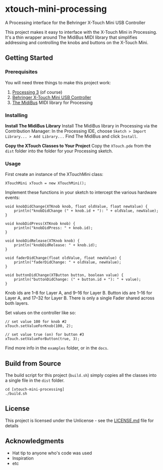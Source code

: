 # xtouch-mini-processing
A Processing interface for the Behringer X-Touch Mini USB Controller

This project makes it easy to interface with the X-Touch Mini in Processing. It's a thin wrapper around The MidiBus MIDI library that simplifies addressing and controlling the knobs and buttons on the X-Touch Mini.

## Getting Started


### Prerequisites
You will need three things to make this project work:

1. [Processing 3](https://processing.org/download/) (of course)
2. [Behringer X-Touch Mini USB Controller](https://www.musictri.be/Categories/Behringer/Computer-Audio/Desktop-Controllers/X-TOUCH-MINI/p/P0B3M)
3. [The MidiBus](http://smallbutdigital.com/projects/themidibus/) MIDI library for Processing


### Installing

**Install The MidiBus Library**
Install The MidiBus library in Processing via the Contribution Manager:
In the Processing IDE, choose `Sketch > Import Library... > Add Library...`
Find The MidiBus and click `Install`.


**Copy the XTouch Classes to Your Project**
Copy the `XTouch.pde` from the `dist` folder into the folder for your Processing sketch.



### Usage

First create an instance of the XTouchMini class:
```
XTouchMini xTouch = new XTouchMini();
```

Implement these functions in your sketch to intercept the various hardware events:
```
void knobDidChange(XTKnob knob, float oldValue, float newValue) {
	println("knobDidChange (" + knob.id + "): " + oldValue, newValue);
}

void knobDidPress(XTKnob knob) {
	println("knobDidPress: " + knob.id);
}

void knobDidRelease(XTKnob knob) {
	println("knobDidRelease: " + knob.id);
}

void faderDidChange(float oldValue, float newValue) {
	println("faderDidChange: " + oldValue, newValue);
}

void buttonDidChange(XTButton button, boolean value) {
	println("buttonDidChange: (" + button.id + "): " + value);
}
```

Knob ids are 1–8 for Layer A, and 9–16 for Layer B.
Button ids are 1–16 for Layer A, and 17–32 for Layer B.
There is only a single Fader shared across both layers.

Set values on the controller like so:
```
// set value 100 for knob #2
xTouch.setValueForKnob(100, 2);

// set value true (on) for button #3
xTouch.setValueForButton(true, 3);
```

Find more info in the `examples` folder, or in the `docs`.


## Build from Source

The build script for this project (`build.sh`) simply copies all the classes into a single file in the `dist` folder.

```
cd [xtouch-mini-processing]
./build.sh
```

## License

This project is licensed under the Unlicense - see the [LICENSE.md](LICENSE.md) file for details

## Acknowledgments

* Hat tip to anyone who's code was used
* Inspiration
* etc

